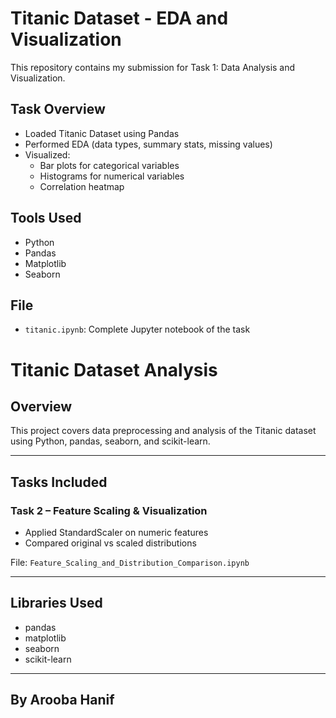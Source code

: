 # Titanic Dataset - EDA and Visualization

This repository contains my submission for Task 1: Data Analysis and Visualization.

##  Task Overview
- Loaded Titanic Dataset using Pandas
- Performed EDA (data types, summary stats, missing values)
- Visualized:
  - Bar plots for categorical variables
  - Histograms for numerical variables
  - Correlation heatmap

##  Tools Used
- Python
- Pandas
- Matplotlib
- Seaborn

##  File
- `titanic.ipynb`: Complete Jupyter notebook of the task


# Titanic Dataset Analysis 

##  Overview
This project covers data preprocessing and analysis of the Titanic dataset using Python, pandas, seaborn, and scikit-learn.

---

##  Tasks Included

###  Task 2 – Feature Scaling & Visualization
- Applied StandardScaler on numeric features
- Compared original vs scaled distributions

File: `Feature_Scaling_and_Distribution_Comparison.ipynb`

---

##  Libraries Used
- pandas
- matplotlib
- seaborn
- scikit-learn

---

##  By Arooba Hanif

